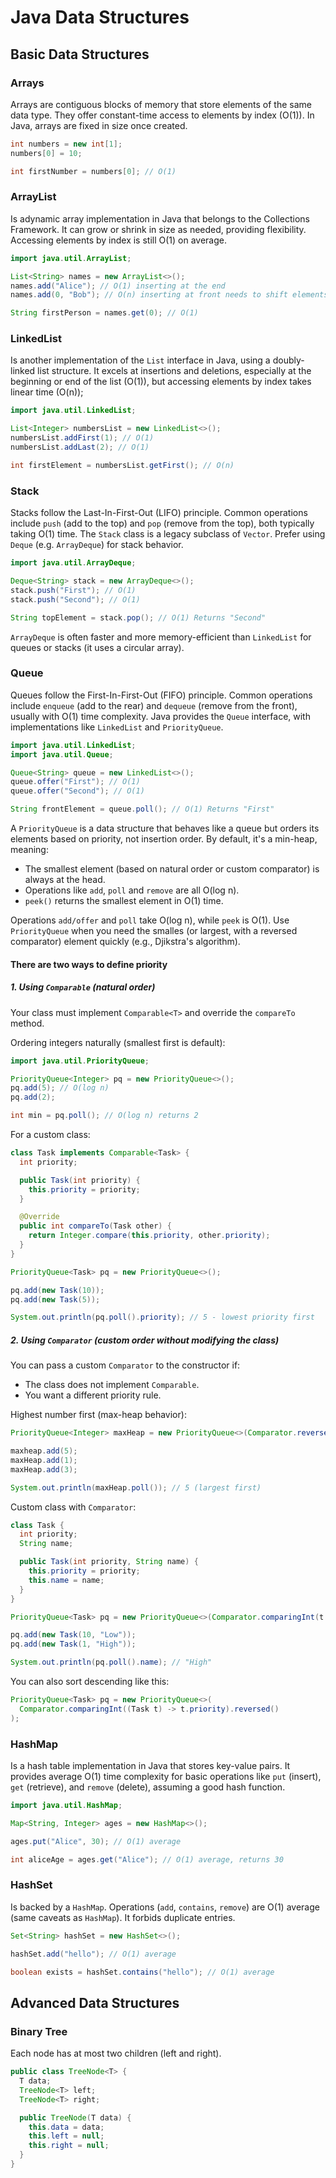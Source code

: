 # Java Data Structures

## Basic Data Structures

### Arrays

Arrays are contiguous blocks of memory that store elements of the same data type. They offer constant-time access to elements by index (O(1)). In Java, arrays are fixed in size once created.

```java
int numbers = new int[1];
numbers[0] = 10;

int firstNumber = numbers[0]; // O(1)
```

### ArrayList

Is adynamic array implementation in Java that belongs to the Collections Framework. It can grow or shrink in size as needed, providing flexibility. Accessing elements by index is still O(1) on average.

```java
import java.util.ArrayList;

List<String> names = new ArrayList<>();
names.add("Alice"); // O(1) inserting at the end
names.add(0, "Bob"); // O(n) inserting at front needs to shift elements

String firstPerson = names.get(0); // O(1)
```

### LinkedList

Is another implementation of the `List` interface in Java, using a doubly-linked list structure. It excels at insertions and deletions, especially at the beginning or end of the list (O(1)), but accessing elements by index takes linear time (O(n));

```java
import java.util.LinkedList;

List<Integer> numbersList = new LinkedList<>();
numbersList.addFirst(1); // O(1)
numbersList.addLast(2); // O(1)

int firstElement = numbersList.getFirst(); // O(n)
```

### Stack

Stacks follow the Last-In-First-Out (LIFO) principle. Common operations include `push` (add to the top) and `pop` (remove from the top), both typically taking O(1) time. The `Stack` class is a legacy subclass of `Vector`. Prefer using `Deque` (e.g. `ArrayDeque`) for stack behavior.

```java
import java.util.ArrayDeque;

Deque<String> stack = new ArrayDeque<>();
stack.push("First"); // O(1)
stack.push("Second"); // O(1)

String topElement = stack.pop(); // O(1) Returns "Second"
```

`ArrayDeque` is often faster and more memory-efficient than `LinkedList` for queues or stacks (it uses a circular array).

### Queue

Queues follow the First-In-First-Out (FIFO) principle. Common operations include `enqueue` (add to the rear) and `dequeue` (remove from the front), usually with O(1) time complexity. Java provides the `Queue` interface, with implementations like `LinkedList` and `PriorityQueue`.

```java
import java.util.LinkedList;
import java.util.Queue;

Queue<String> queue = new LinkedList<>();
queue.offer("First"); // O(1)
queue.offer("Second"); // O(1)

String frontElement = queue.poll(); // O(1) Returns "First"
```

A `PriorityQueue` is a data structure that behaves like a queue but orders its elements based on priority, not insertion order.
By default, it's a min-heap, meaning:

- The smallest element (based on natural order or custom comparator) is always at the head.
- Operations like `add`, `poll` and `remove` are all O(log n).
- `peek()` returns the smallest element in O(1) time.

Operations `add/offer` and `poll` take O(log n), while `peek` is O(1).
Use `PriorityQueue` when you need the smalles (or largest, with a reversed comparator) element quickly (e.g., Djikstra's algorithm).

#### There are two ways to define priority

##### 1. Using `Comparable` (natural order)

Your class must implement `Comparable<T>` and override the `compareTo` method.

Ordering integers naturally (smallest first is default):

```java
import java.util.PriorityQueue;

PriorityQueue<Integer> pq = new PriorityQueue<>();
pq.add(5); // O(log n)
pq.add(2);

int min = pq.poll(); // O(log n) returns 2
```

For a custom class:

```java
class Task implements Comparable<Task> {
  int priority;

  public Task(int priority) {
    this.priority = priority;
  }

  @Override
  public int compareTo(Task other) {
    return Integer.compare(this.priority, other.priority);
  }
}

PriorityQueue<Task> pq = new PriorityQueue<>();

pq.add(new Task(10));
pq.add(new Task(5));

System.out.println(pq.poll().priority); // 5 - lowest priority first
```

##### 2. Using `Comparator` (custom order without modifying the class)

You can pass a custom `Comparator` to the constructor if:

- The class does not implement `Comparable`.
- You want a different priority rule.

Highest number first (max-heap behavior):

```java
PriorityQueue<Integer> maxHeap = new PriorityQueue<>(Comparator.reverseOrder());

maxheap.add(5);
maxHeap.add(1);
maxHeap.add(3);

System.out.println(maxHeap.poll()); // 5 (largest first)
```

Custom class with `Comparator`:

```java
class Task {
  int priority;
  String name;

  public Task(int priority, String name) {
    this.priority = priority;
    this.name = name;
  }
}

PriorityQueue<Task> pq = new PriorityQueue<>(Comparator.comparingInt(t -> t.priority));

pq.add(new Task(10, "Low"));
pq.add(new Task(1, "High"));

System.out.println(pq.poll().name); // "High"
```

You can also sort descending like this:

```java
PriorityQueue<Task> pq = new PriorityQueue<>(
  Comparator.comparingInt((Task t) -> t.priority).reversed()
);
```

### HashMap

Is a hash table implementation in Java that stores key-value pairs. It provides average O(1) time complexity for basic operations like `put` (insert), `get` (retrieve), and `remove` (delete), assuming a good hash function.

```java
import java.util.HashMap;

Map<String, Integer> ages = new HashMap<>();

ages.put("Alice", 30); // O(1) average

int aliceAge = ages.get("Alice"); // O(1) average, returns 30
```

### HashSet

Is backed by a `HashMap`. Operations (`add`, `contains`, `remove`) are O(1) average (same caveats as `HashMap`). It forbids duplicate entries.

```java
Set<String> hashSet = new HashSet<>();

hashSet.add("hello"); // O(1) average

boolean exists = hashSet.contains("hello"); // O(1) average
```

## Advanced Data Structures

### Binary Tree

Each node has at most two children (left and right).

```java
public class TreeNode<T> {
  T data;
  TreeNode<T> left;
  TreeNode<T> right;

  public TreeNode(T data) {
    this.data = data;
    this.left = null;
    this.right = null;
  }
}
```
